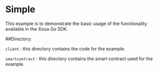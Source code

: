 # Simple 

This example is to demonstrate the basic usage of the functionality available in the Xooa Go SDK.

##Directory:

``client`` : this directory contains the code for the example.

``smartcontract`` : this directory contains the smart contract used for the example. 






 
 